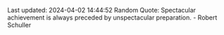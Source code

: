Last updated: 2024-04-02 14:44:52
Random Quote: Spectacular achievement is always preceded by unspectacular preparation. - Robert Schuller